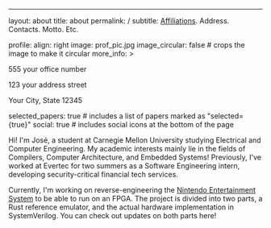 ---
layout: about
title: about
permalink: /
subtitle: <a href='#'>Affiliations</a>. Address. Contacts. Motto. Etc.

profile:
  align: right
  image: prof_pic.jpg
  image_circular: false # crops the image to make it circular
  more_info: >
    <p>555 your office number</p>
    <p>123 your address street</p>
    <p>Your City, State 12345</p>

selected_papers: true # includes a list of papers marked as "selected={true}"
social: true # includes social icons at the bottom of the page


Hi! I'm José, a student at Carnegie Mellon University studying Electrical and Computer Engineering. My academic interests mainly lie in the fields of Compilers, Computer Architecture, and Embedded Systems! Previously, I've worked at Evertec for two summers as a Software Engineering intern, developing security-critical financial tech services. 

Currently, I'm working on reverse-engineering the [Nintendo Entertainment System](https://en.wikipedia.org/wiki/Nintendo_Entertainment_System) to be able to run on an FPGA. The project is divided into two parts, a Rust reference emulator, and the actual hardware implementation in SystemVerilog. You can check out updates on both parts here!
